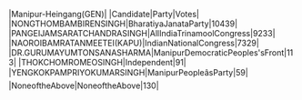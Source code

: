  
|Manipur-Heingang(GEN)|
|Candidate|Party|Votes|
|NONGTHOMBAMBIRENSINGH|BharatiyaJanataParty|10439|
|PANGEIJAMSARATCHANDRASINGH|AllIndiaTrinamoolCongress|9233|
|NAOROIBAMRATANMEETEI(KAPU)|IndianNationalCongress|7329|
|DR.GURUMAYUMTONSANASHARMA|ManipurDemocraticPeoples'sFront|113|
|THOKCHOMROMEOSINGH|Independent|91|
|YENGKOKPAMPRIYOKUMARSINGH|ManipurPeopleâsParty|59|
|NoneoftheAbove|NoneoftheAbove|130|
